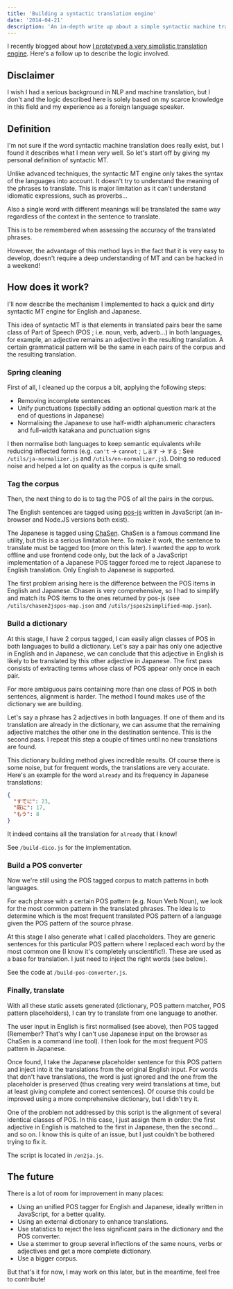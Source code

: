 ```yaml
---
title: 'Building a syntactic translation engine'
date: '2014-04-21'
description: 'An in-depth write up about a simple syntactic machine translation engine developed in JavaScript.'
---
```


I recently blogged about how [I prototyped a very simplistic translation engine](/posts/how-i-built-a-translation-engine-in-a-weekend/). Here's a follow up to describe the logic involved.

## Disclaimer

I wish I had a serious background in NLP and machine translation, but I don't and the logic described here is solely based on my scarce knowledge in this field and my experience as a foreign language speaker.

## Definition

I'm not sure if the word syntactic machine translation does really exist, but I found it describes what I mean very well. So let's start off by giving my personal definition of syntactic MT.

Unlike advanced techniques, the syntactic MT engine only takes the syntax of the languages into account. It doesn't try to understand the meaning of the phrases to translate. This is major limitation as it can't understand idiomatic expressions, such as proverbs...

Also a single word with different meanings will be translated the same way regardless of the context in the sentence to translate.

This is to be remembered when assessing the accuracy of the translated phrases.

However, the advantage of this method lays in the fact that it is very easy to develop, doesn't require a deep understanding of MT and can be hacked in a weekend!

## How does it work?

I'll now describe the mechanism I implemented to hack a quick and dirty syntactic MT engine for English and Japanese.

This idea of syntactic MT is that elements in translated pairs bear the same class of Part of Speech (POS ; i.e. noun, verb, adverb...) in both languages, for example, an adjective remains an adjective in the resulting translation. A certain grammatical pattern will be the same in each pairs of the corpus and the resulting translation.

### Spring cleaning

First of all, I cleaned up the corpus a bit, applying the following steps:

- Removing incomplete sentences
- Unify punctuations (specially adding an optional question mark at the end of questions in Japanese)
- Normalising the Japanese to use half-width alphanumeric characters and full-width katakana and punctuation signs

I then normalise both languages to keep semantic equivalents while reducing inflected forms (e.g. `can't` -> `cannot` ; `します` -> `する` ; See `/utils/ja-normalizer.js` and `/utils/en-normalizer.js`). Doing so reduced noise and helped a lot on quality as the corpus is quite small.

### Tag the corpus

Then, the next thing to do is to tag the POS of all the pairs in the corpus.

The English sentences are tagged using [pos-js](https://github.com/fortnightlabs/pos-js) written in JavaScript (an in-browser and Node.JS versions both exist).

The Japanese is tagged using [ChaSen](http://en.wikipedia.org/wiki/ChaSen). ChaSen is a famous command line utility, but this is a serious limitation here. To make it work, the sentence to translate must be tagged too (more on this later). I wanted the app to work offline and use frontend code only, but the lack of a JavaScript implementation of a Japanese POS tagger forced me to reject Japanese to English translation. Only English to Japanese is supported.

The first problem arising here is the difference between the POS items in English and Japanese. Chasen is very comprehensive, so I had to simplify and match its POS items to the ones returned by pos-js (see `/utils/chasen2jspos-map.json` and `/utils/jspos2simplified-map.json`).

### Build a dictionary

At this stage, I have 2 corpus tagged, I can easily align classes of POS in both languages to build a dictionary. Let's say a pair has only one adjective in English and in Japanese, we can conclude that this adjective in English is likely to be translated by this other adjective in Japanese. The first pass consists of extracting terms whose class of POS appear only once in each pair.

For more ambiguous pairs containing more than one class of POS in both sentences, alignment is harder. The method I found makes use of the dictionary we are building.

Let's say a phrase has 2 adjectives in both languages. If one of them and its translation are already in the dictionary, we can assume that the remaining adjective matches the other one in the destination sentence. This is the second pass. I repeat this step a couple of times until no new translations are found.

This dictionary building method gives incredible results. Of course there is some noise, but for frequent words, the translations are very accurate. Here's an example for the word `already` and its frequency in Japanese translations:

```json
{
  "すでに": 23,
  "既に": 17,
  "もう": 8
}
```

It indeed contains all the translation for `already` that I know!

See `/build-dico.js` for the implementation.

### Build a POS converter

Now we're still using the POS tagged corpus to match patterns in both languages.

For each phrase with a certain POS pattern (e.g. Noun Verb Noun), we look for the most common pattern in the translated phrases. The idea is to determine which is the most frequent translated POS pattern of a language given the POS pattern of the source phrase.

At this stage I also generate what I called placeholders. They are generic sentences for this particular POS pattern where I replaced each word by the most common one (I know it's completely unscientific!). These are used as a base for translation. I just need to inject the right words (see below).

See the code at `/build-pos-converter.js`.

### Finally, translate

With all these static assets generated (dictionary, POS pattern matcher, POS pattern placeholders), I can try to translate from one language to another.

The user input in English is first normalised (see above), then POS tagged (Remember? That's why I can't use Japanese input on the browser as ChaSen is a command line tool). I then look for the most frequent POS pattern in Japanese.

Once found, I take the Japanese placeholder sentence for this POS pattern and inject into it the translations from the original English input. For words that don't have translations, the word is just ignored and the one from the placeholder is preserved (thus creating very weird translations at time, but at least giving complete and correct sentences). Of course this could be improved using a more comprehensive dictionary, but I didn't try it.

One of the problem not addressed by this script is the alignment of several identical classes of POS. In this case, I just assign them in order: the first adjective in English is matched to the first in Japanese, then the second... and so on. I know this is quite of an issue, but I just couldn't be bothered trying to fix it.

The script is located in `/en2ja.js`.

## The future

There is a lot of room for improvement in many places:

- Using an unified POS tagger for English and Japanese, ideally written in JavaScript, for a better quality.
- Using an external dictionary to enhance translations.
- Use statistics to reject the less significant pairs in the dictionary and the POS converter.
- Use a stemmer to group several inflections of the same nouns, verbs or adjectives and get a more complete dictionary.
- Use a bigger corpus.

But that's it for now, I may work on this later, but in the meantime, feel free to contribute!

